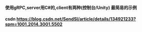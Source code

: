 #### 使用gRPC,server用C#的,client有两种(控制台/Unity) 最简易的示例
#### csdn https://blog.csdn.net/SendSI/article/details/134921233?spm=1001.2014.3001.5502
